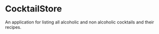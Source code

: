 # CocktailStore

An application for listing all alcoholic and non alcoholic cocktails and their recipes.
